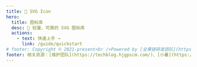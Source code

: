 ```yaml
---
title: 🎨 SVG Icon
hero:
  title: 图标库
  desc: 🎨 轻量、可靠的 SVG 图标库
  actions:
    - text: 快速上手 →
      link: /guide/quickstart
# footer: Copyright © 2021-present<br />Powered by [全果链研发团队](https://github.com/hjfruit).
footer: 相关资源：[维护团队](https://techblog.hjgpscm.com/)、[小暑](https://24jieqi.github.io/react-native-xiaoshu/)、[白露](https://hjfruit.github.io/bailu-doc/)、[寒露](https://hjfruit.github.io/hanlu-doc/)、[SVG 图标库](https://hjfruit.github.io/icon-doc/)、[腊八](https://hjfruit.github.io/laba-doc/)、[工具集](https://24jieqi.github.io/utils/)
---
```

